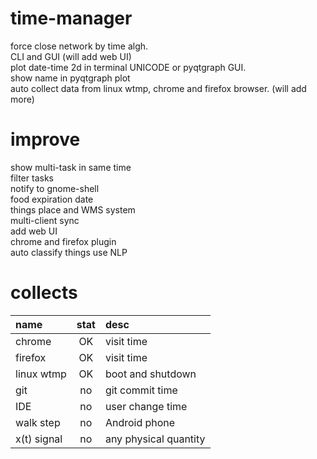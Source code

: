 # time-manager
force close network by time algh.  
CLI and GUI  (will add web UI)  
plot date-time 2d in terminal UNICODE or pyqtgraph GUI.  
show name in pyqtgraph plot  
auto collect data from linux wtmp, chrome and firefox browser. (will add more)  

# improve
show multi-task in same time  
filter tasks  
notify to gnome-shell  
food expiration date  
things place and WMS system  
multi-client sync  
add web UI  
chrome and firefox plugin  
auto classify things use NLP  

# collects
| name       | stat | desc                  |
| :--------- | :---:| :-------------------- |
| chrome     |  OK  | visit time            |
| firefox    |  OK  | visit time            |
| linux wtmp |  OK  | boot and shutdown     |
| git        |  no  | git commit time       |
| IDE        |  no  | user change time      |
| walk step  |  no  | Android phone         |
| x(t) signal | no  | any physical quantity |
